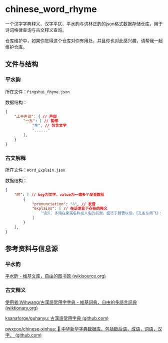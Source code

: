 # chinese_word_rhyme
一个汉字字典释义、汉字平仄、平水韵与词林正韵的json格式数据存储仓库，用于诗词格律查询与古文释义查询。

仓库维护中，如果你觉得这个仓库对你有用处，并且你也对此感兴趣，请帮我一起维护仓库。

## 文件与结构

### 平水韵

所在文件：`Pingshui_Rhyme.json`

数据结构：

```json
{
    "上平声部": { // 声部
        "一东": [ // 韵部
            "东", // 包含文字
            "......"
        ],
    }
}
```

### 古文解释

所在文件：`Word_Explain.json`

数据结构：

```json
{
    "阿": [ // key为文字，value为一或多个发音数组
        {
            "pronunciation": "ā", // 发音
            "explains": [ // 在该发音下存在的释义
                "词头，多用在亲属名称或人名的前面，盛行于魏晋以后。《孔雀东南飞》：“～母谓～女：‘适得府君书，明日来迎汝。’”《颜氏家训·风操》：“梁武小名～练，子孙呼练为绢。”"
            ]
        }
    ],
}
```

## 参考资料与信息源

### 平水韵

[平水韵 - 维基文库，自由的图书馆 (wikisource.org)](https://zh.wikisource.org/zh-hans/%E5%B9%B3%E6%B0%B4%E9%9F%BB)

### 古文释义

[使用者:Wihwang/古漢語常用字字典 - 維基詞典，自由的多語言詞典 (wiktionary.org)](https://zh.wiktionary.org/zh-hant/User:Wihwang/%E5%8F%A4%E6%BC%A2%E8%AA%9E%E5%B8%B8%E7%94%A8%E5%AD%97%E5%AD%97%E5%85%B8)

[ksanaforge/guhanyu: 古漢語常用字典 (github.com)](https://github.com/ksanaforge/guhanyu)

[pwxcoo/chinese-xinhua: :orange_book: 中华新华字典数据库。包括歇后语，成语，词语，汉字。 (github.com)](https://github.com/pwxcoo/chinese-xinhua)